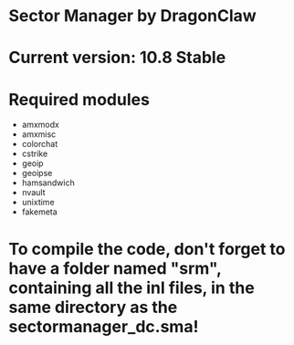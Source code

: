 # Sector Manager by DragonClaw
# Current version: 10.8 Stable

# Required modules
- amxmodx
- amxmisc
- colorchat
- cstrike
- geoip
- geoipse
- hamsandwich
- nvault
- unixtime
- fakemeta

# To compile the code, don't forget to have a folder named "srm", containing all the inl files, in the same directory as the sectormanager_dc.sma!
